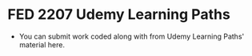 # FED 2207 Udemy Learning Paths

- You can submit work coded along with from Udemy Learning Paths' material here.